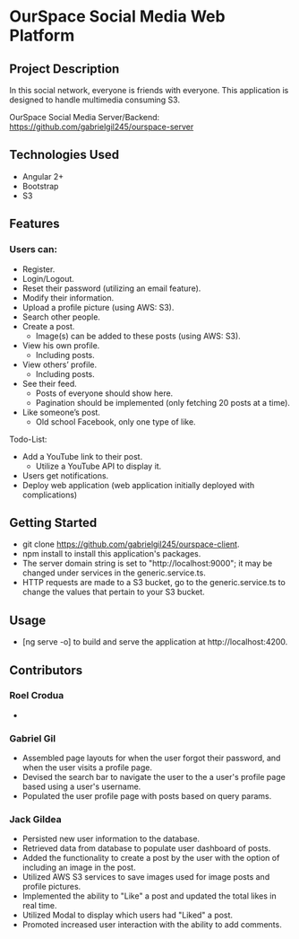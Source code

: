 # OurSpace Social Media Web Platform
## Project Description
In this social network, everyone is friends with everyone. This application is designed to handle multimedia consuming S3.

OurSpace Social Media Server/Backend: https://github.com/gabrielgil245/ourspace-server

## Technologies Used
- Angular 2+
- Bootstrap
- S3

## Features
### Users can:
- Register.
- Login/Logout.
- Reset their password (utilizing an email feature).
- Modify their information.
- Upload a profile picture (using AWS: S3).
- Search other people.
- Create a post.
  - Image(s) can be added to these posts (using AWS: S3).
- View his own profile.
  - Including posts.
- View others’ profile.
  - Including posts.
- See their feed.
  - Posts of everyone should show here.
  - Pagination should be implemented (only fetching 20 posts at a time).
- Like someone’s post.
  - Old school Facebook, only one type of like.

Todo-List:
- Add a YouTube link to their post.
  - Utilize a YouTube API to display it.
- Users get notifications.
- Deploy web application (web application initially deployed with complications)

## Getting Started
- git clone https://github.com/gabrielgil245/ourspace-client.
- npm install to install this application's packages.
- The server domain string is set to "http://localhost:9000"; it may be changed under services in the generic.service.ts.
- HTTP requests are made to a S3 bucket, go to the generic.service.ts to change the values that pertain to your S3 bucket.

## Usage
- [ng serve -o] to build and serve the application at http://localhost:4200.

## Contributors
### Roel Crodua
  - 
### Gabriel Gil
  - Assembled page layouts for when the user forgot their password, and when the user visits a profile page.
  - Devised the search bar to navigate the user to the a user's profile page based using a user's username.
  - Populated the user profile page with posts based on query params.
### Jack Gildea
  - Persisted new user information to the database.
  - Retrieved data from database to populate user dashboard of posts.
  - Added the functionality to create a post by the user with the option of including an image in the post.
  - Utilized AWS S3 services to save images used for image posts and profile pictures.
  - Implemented the ability to "Like" a post and updated the total likes in real time.
  - Utilized Modal to display which users had "Liked" a post.
  - Promoted increased user interaction with the ability to add comments.

